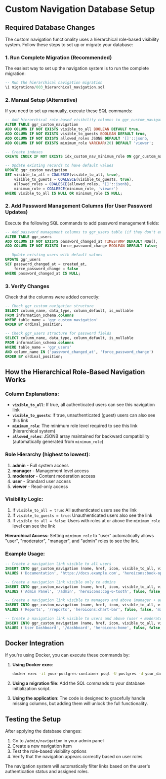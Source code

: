 # Custom Navigation Database Setup

## Required Database Changes

The custom navigation functionality uses a hierarchical role-based visibility system. Follow these steps to set up or migrate your database:

### 1. Run Complete Migration (Recommended)

The easiest way to set up the navigation system is to run the complete migration:

```sql
-- Run the hierarchical navigation migration
\i migrations/003_hierarchical_navigation.sql
```

### 2. Manual Setup (Alternative)

If you need to set up manually, execute these SQL commands:

```sql
-- Add hierarchical role-based visibility columns to ggr_custom_navigation table
ALTER TABLE ggr_custom_navigation 
ADD COLUMN IF NOT EXISTS visible_to_all BOOLEAN DEFAULT true,
ADD COLUMN IF NOT EXISTS visible_to_guests BOOLEAN DEFAULT true,
ADD COLUMN IF NOT EXISTS allowed_roles JSONB DEFAULT '[]'::jsonb,
ADD COLUMN IF NOT EXISTS minimum_role VARCHAR(20) DEFAULT 'viewer';

-- Create indexes
CREATE INDEX IF NOT EXISTS idx_custom_nav_minimum_role ON ggr_custom_navigation(minimum_role);

-- Update existing records to have default values
UPDATE ggr_custom_navigation 
SET visible_to_all = COALESCE(visible_to_all, true), 
    visible_to_guests = COALESCE(visible_to_guests, true), 
    allowed_roles = COALESCE(allowed_roles, '[]'::jsonb),
    minimum_role = COALESCE(minimum_role, 'viewer')
WHERE visible_to_all IS NULL OR minimum_role IS NULL;
```

### 2. Add Password Management Columns (for User Password Updates)

Execute the following SQL commands to add password management fields:

```sql
-- Add password management columns to ggr_users table (if they don't exist)
ALTER TABLE ggr_users 
ADD COLUMN IF NOT EXISTS password_changed_at TIMESTAMP DEFAULT NOW(),
ADD COLUMN IF NOT EXISTS force_password_change BOOLEAN DEFAULT false;

-- Update existing users with default values
UPDATE ggr_users 
SET password_changed_at = created_at,
    force_password_change = false
WHERE password_changed_at IS NULL;
```

### 3. Verify Changes

Check that the columns were added correctly:

```sql
-- Check ggr_custom_navigation structure
SELECT column_name, data_type, column_default, is_nullable
FROM information_schema.columns 
WHERE table_name = 'ggr_custom_navigation' 
ORDER BY ordinal_position;

-- Check ggr_users structure for password fields
SELECT column_name, data_type, column_default, is_nullable
FROM information_schema.columns 
WHERE table_name = 'ggr_users' 
AND column_name IN ('password_changed_at', 'force_password_change')
ORDER BY ordinal_position;
```

## How the Hierarchical Role-Based Navigation Works

### Column Explanations:

- **`visible_to_all`**: If true, all authenticated users can see this navigation link
- **`visible_to_guests`**: If true, unauthenticated (guest) users can also see this link  
- **`minimum_role`**: The minimum role level required to see this link (hierarchical system)
- **`allowed_roles`**: JSONB array maintained for backward compatibility (automatically generated from `minimum_role`)

### Role Hierarchy (highest to lowest):
1. **admin** - Full system access
2. **manager** - Management level access  
3. **moderator** - Content moderation access
4. **user** - Standard user access
5. **viewer** - Read-only access

### Visibility Logic:

1. If `visible_to_all = true`: All authenticated users see the link
2. If `visible_to_guests = true`: Unauthenticated users also see the link
3. If `visible_to_all = false`: Users with roles at or above the `minimum_role` level can see the link

**Hierarchical Access**: Setting `minimum_role` to "user" automatically allows "user", "moderator", "manager", and "admin" roles to see the link.

### Example Usage:

```sql
-- Create a navigation link visible to all users
INSERT INTO ggr_custom_navigation (name, href, icon, visible_to_all, visible_to_guests, minimum_role)
VALUES ('Documentation', 'https://docs.example.com', 'heroicons:book-open', true, true, 'viewer');

-- Create a navigation link visible only to admins
INSERT INTO ggr_custom_navigation (name, href, icon, visible_to_all, visible_to_guests, minimum_role)
VALUES ('Admin Panel', '/admin', 'heroicons:cog-6-tooth', false, false, 'admin');

-- Create a navigation link visible to managers and above (manager + admin)
INSERT INTO ggr_custom_navigation (name, href, icon, visible_to_all, visible_to_guests, minimum_role)
VALUES ('Reports', '/reports', 'heroicons:chart-bar', false, false, 'manager');

-- Create a navigation link visible to users and above (user + moderator + manager + admin)
INSERT INTO ggr_custom_navigation (name, href, icon, visible_to_all, visible_to_guests, minimum_role)
VALUES ('User Dashboard', '/dashboard', 'heroicons:home', false, false, 'user');
```

## Docker Integration

If you're using Docker, you can execute these commands by:

1. **Using Docker exec**:
   ```bash
   docker exec -it your-postgres-container psql -U postgres -d your_database
   ```

2. **Using a migration file**: Add the SQL commands to your database initialization script.

3. **Using the application**: The code is designed to gracefully handle missing columns, but adding them will unlock the full functionality.

## Testing the Setup

After applying the database changes:

1. Go to `/admin/navigation` in your admin panel
2. Create a new navigation item
3. Test the role-based visibility options
4. Verify that the navigation appears correctly based on user roles

The navigation system will automatically filter links based on the user's authentication status and assigned roles.
